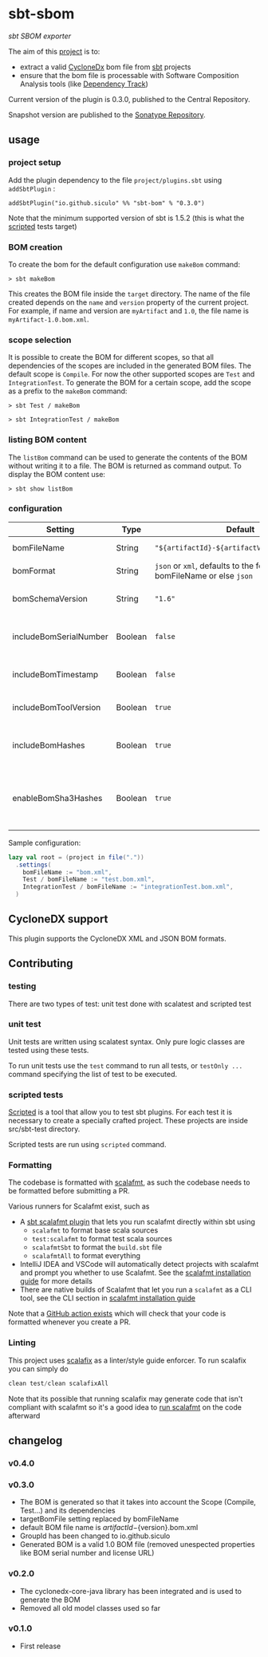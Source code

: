 # sbt-sbom

*sbt SBOM exporter*

The aim of this [project](https://github.com/sbt/sbt-sbom/) is to:

- extract a valid [CycloneDx](https://cyclonedx.org/) bom file from [sbt](https://www.scala-sbt.org/) projects
- ensure that the bom file is processable with Software Composition Analysis tools (like [Dependency Track](https://dependencytrack.org/))

Current version of the plugin is 0.3.0, published to the Central Repository.

Snapshot version are published to the [Sonatype Repository](https://s01.oss.sonatype.org/content/repositories/snapshots).

## usage

### project setup

Add the plugin dependency to the file `project/plugins.sbt` using `addSbtPlugin` :

`addSbtPlugin("io.github.siculo" %% "sbt-bom" % "0.3.0")`

Note that the minimum supported version of sbt is 1.5.2 (this is what the [scripted](https://www.scala-sbt.org/1.x/docs/Testing-sbt-plugins.html#scripted+test+framework) tests target)

### BOM creation

To create the bom for the default configuration use `makeBom` command:

`> sbt makeBom`

This creates the BOM file inside the `target` directory. The name of the file created depends on the `name` and `version` property of the current project. For example, if name and version are `myArtifact` and `1.0`, the file name is `myArtifact-1.0.bom.xml`.

### scope selection

It is possible to create the BOM for different scopes, so that all dependencies of the scopes are included in the generated BOM files. The default scope is `Compile`. For now the other supported scopes are `Test` and `IntegrationTest`. To generate the BOM for a certain scope, add the scope as a prefix to the `makeBom` command:

`> sbt Test / makeBom`

`> sbt IntegrationTest / makeBom`

### listing BOM content

The `listBom` command can be used to generate the contents of the BOM without writing it to a file. The BOM is returned as command output. To display the BOM content use: 

`> sbt show listBom`

### configuration

| Setting                | Type    | Default                                                                | Description                                                    |
|------------------------|---------|------------------------------------------------------------------------|----------------------------------------------------------------|
| bomFileName            | String  | `"${artifactId}-${artifactVersion}.bom.xml"`                           | bom file name                                                  |
| bomFormat              | String  | `json` or `xml`, defaults to the format of bomFileName or else `json`  | bom format                                                     |
| bomSchemaVersion       | String  | `"1.6"`                                                                | bom schema version                                             |
| includeBomSerialNumber | Boolean | `false`                                                                | include serial number in bom                                   |
| includeBomTimestamp    | Boolean | `false`                                                                | include timestamp in bom                                       |
| includeBomToolVersion  | Boolean | `true`                                                                 | include tool version in bom                                    |
| includeBomHashes       | Boolean | `true`                                                                 | include artifact hashes in bom                                 |
| enableBomSha3Hashes    | Boolean | `true`                                                                 | enable the generation of sha3 hashes (not available on java 8) |

Sample configuration:

```scala
lazy val root = (project in file("."))
  .settings(
    bomFileName := "bom.xml",
    Test / bomFileName := "test.bom.xml",
    IntegrationTest / bomFileName := "integrationTest.bom.xml",
  )
```

## CycloneDX support

This plugin supports the CycloneDX XML and JSON BOM formats.

## Contributing

### testing

There are two types of test: unit test done with scalatest and scripted test

### unit test

Unit tests are written using scalatest syntax. Only pure logic classes are tested using these tests.

To run unit tests use the `test` command to run all tests, or `testOnly ...` command specifying the list of test to be
executed.

### scripted tests

[Scripted](https://www.scala-sbt.org/1.x/docs/Testing-sbt-plugins.html) is a tool that allow you to test sbt plugins.
For each test it is necessary to create a specially crafted project. These projects are inside src/sbt-test directory.

Scripted tests are run using `scripted` command.

### Formatting

The codebase is formatted with [scalafmt](https://scalameta.org/scalafmt/), as such the codebase needs to be formatted
before submitting a PR.

Various runners for Scalafmt exist, such as
* A [sbt scalafmt plugin](https://github.com/scalameta/sbt-scalafmt) that lets you run scalafmt directly within sbt using
    * `scalafmt` to format base scala sources
    * `test:scalafmt` to format test scala sources
    * `scalafmtSbt` to format the `build.sbt` file
    * `scalafmtAll` to format everything
* IntelliJ IDEA and VSCode will automatically detect projects with scalafmt and prompt you whether to use Scalafmt. See
  the [scalafmt installation guide][scalafmt-installation-link] for more details
* There are native builds of Scalafmt that let you run a `scalafmt` as a CLI tool, see the CLI section in
  [scalafmt installation guide][scalafmt-installation-link]

Note that a [GitHub action exists](https://github.com/sbt/sbt-sbom/blob/main/.github/workflows/format.yml) which will
check that your code is formatted whenever you create a PR.

### Linting

This project uses [scalafix](https://scalacenter.github.io/scalafix/) as a linter/style guide enforcer. To run scalafix
you can simply do

```sbt
clean test/clean scalafixAll
```

Note that its possible that running scalafix may generate code that isn't compliant with scalafmt so it's
a good idea to [run scalafmt](#formatting) on the code afterward

## changelog

### v0.4.0

### v0.3.0
- The BOM is generated so that it takes into account the Scope (Compile, Test...) and its dependencies
- targetBomFile setting replaced by bomFileName
- default BOM file name is ${artifactId}-${version}.bom.xml
- GroupId has been changed to io.github.siculo
- Generated BOM is a valid 1.0 BOM file (removed unespected properties like BOM serial number and license URL)

### v0.2.0
- The cyclonedx-core-java library has been integrated and is used to generate the BOM
- Removed all old model classes used so far

### v0.1.0
- First release

[scalafmt-installation-link]: https://scalameta.org/scalafmt/docs/installation.html
